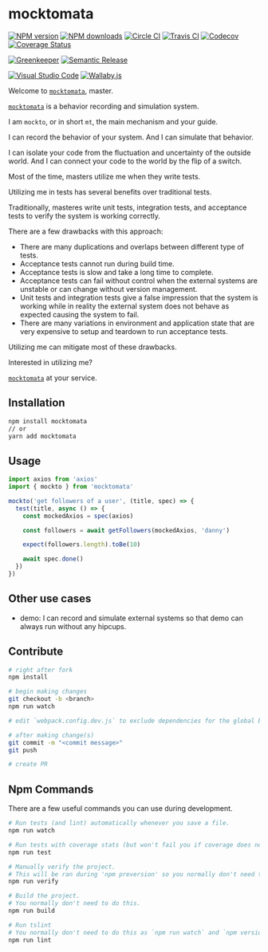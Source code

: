 # mocktomata

[![NPM version][npm-image]][npm-url]
[![NPM downloads][downloads-image]][downloads-url]
[![Circle CI][circleci-image]][circleci-url]
[![Travis CI][travis-image]][travis-url]
[![Codecov][codecov-image]][codecov-url]
[![Coverage Status][coveralls-image]][coveralls-url]

[![Greenkeeper][greenkeeper-image]][greenkeeper-url]
[![Semantic Release][semantic-release-image]][semantic-release-url]

[![Visual Studio Code][vscode-image]][vscode-url]
[![Wallaby.js][wallaby-image]][wallaby-url]

Welcome to [`mocktomata`](https://github.com/mocktomata/mocktomata), master.

[`mocktomata`](https://github.com/mocktomata/mocktomata) is a behavior recording and simulation system.

I am `mockto`, or in short `mt`, the main mechanism and your guide.

I can record the behavior of your system.
And I can simulate that behavior.

I can isolate your code from the fluctuation and uncertainty of the outside world.
And I can connect your code to the world by the flip of a switch.

Most of the time,
masters utilize me when they write tests.

Utilizing me in tests has several benefits over traditional tests.

Traditionally, masteres write unit tests, integration tests, and acceptance tests to verify the system is working correctly.

There are a few drawbacks with this approach:

- There are many duplications and overlaps between different type of tests.
- Acceptance tests cannot run during build time.
- Acceptance tests is slow and take a long time to complete.
- Acceptance tests can fail without control when the external systems are unstable or can change without version management.
- Unit tests and integration tests give a false impression that the system is working while in reality the external system does not behave as expected causing the system to fail.
- There are many variations in environment and application state that are very expensive to setup and teardown to run acceptance tests.

Utilizing me can mitigate most of these drawbacks.

Interested in utilizing me?

[`mocktomata`](https://github.com/mocktomata/mocktomata) at your service.

## Installation

```sh
npm install mocktomata
// or
yarn add mocktomata
```

## Usage

```ts
import axios from 'axios'
import { mockto } from 'mocktomata'

mockto('get followers of a user', (title, spec) => {
  test(title, async () => {
    const mockedAxios = spec(axios)

    const followers = await getFollowers(mockedAxios, 'danny')

    expect(followers.length).toBe(10)

    await spec.done()
  })
})
```

## Other use cases

- demo: I can record and simulate external systems so that demo can always run without any hipcups.

## Contribute

```sh
# right after fork
npm install

# begin making changes
git checkout -b <branch>
npm run watch

# edit `webpack.config.dev.js` to exclude dependencies for the global build.

# after making change(s)
git commit -m "<commit message>"
git push

# create PR
```

## Npm Commands

There are a few useful commands you can use during development.

```sh
# Run tests (and lint) automatically whenever you save a file.
npm run watch

# Run tests with coverage stats (but won't fail you if coverage does not meet criteria)
npm run test

# Manually verify the project.
# This will be ran during 'npm preversion' so you normally don't need to run this yourself.
npm run verify

# Build the project.
# You normally don't need to do this.
npm run build

# Run tslint
# You normally don't need to do this as `npm run watch` and `npm version` will automatically run lint for you.
npm run lint
```

[circleci-image]: https://circleci.com/gh/mocktomata/mocktomata/tree/master.svg?style=shield
[circleci-url]: https://circleci.com/gh/mocktomata/mocktomata/tree/master
[codecov-image]: https://codecov.io/gh/unional/satisfier/branch/master/graph/badge.svg
[codecov-url]: https://codecov.io/gh/unional/satisfier
[coveralls-image]: https://coveralls.io/repos/github/mocktomata/mocktomata/badge.svg
[coveralls-url]: https://coveralls.io/github/mocktomata/mocktomata
[downloads-image]: https://img.shields.io/npm/dm/mocktomata.svg?style=flat
[downloads-url]: https://npmjs.org/package/mocktomata
[greenkeeper-image]: https://badges.greenkeeper.io/mocktomata/mocktomata.svg
[greenkeeper-url]: https://greenkeeper.io/
[npm-image]: https://img.shields.io/npm/v/mocktomata.svg?style=flat
[npm-url]: https://npmjs.org/package/mocktomata
[semantic-release-image]: https://img.shields.io/badge/%20%20%F0%9F%93%A6%F0%9F%9A%80-semantic--release-e10079.svg
[semantic-release-url]: https://github.com/semantic-release/semantic-release
[travis-image]: https://img.shields.io/travis/mocktomata/mocktomata/master.svg?style=flat
[travis-url]: https://travis-ci.org/mocktomata/mocktomata?branch=master
[unstable-image]: https://img.shields.io/badge/stability-unstable-yellow.svg
[vscode-image]: https://img.shields.io/badge/vscode-ready-green.svg
[vscode-url]: https://code.visualstudio.com/
[wallaby-image]: https://img.shields.io/badge/wallaby.js-configured-green.svg
[wallaby-url]: https://wallabyjs.com

